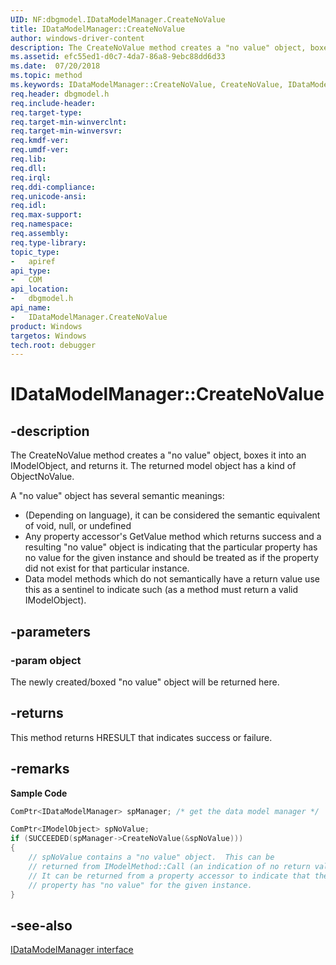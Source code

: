 ```yaml
---
UID: NF:dbgmodel.IDataModelManager.CreateNoValue
title: IDataModelManager::CreateNoValue
author: windows-driver-content
description: The CreateNoValue method creates a "no value" object, boxes it into an IModelObject, and returns it. The returned model object has a kind of ObjectNoValue. 
ms.assetid: efc55ed1-d0c7-4da7-86a8-9ebc88dd6d33
ms.date:  07/20/2018
ms.topic: method
ms.keywords: IDataModelManager::CreateNoValue, CreateNoValue, IDataModelManager.CreateNoValue, IDataModelManager::CreateNoValue, IDataModelManager.CreateNoValue
req.header: dbgmodel.h
req.include-header:
req.target-type:
req.target-min-winverclnt:
req.target-min-winversvr:
req.kmdf-ver:
req.umdf-ver:
req.lib:
req.dll:
req.irql: 
req.ddi-compliance:
req.unicode-ansi:
req.idl:
req.max-support:
req.namespace:
req.assembly:
req.type-library: 
topic_type: 
-	apiref
api_type: 
-	COM
api_location: 
-	dbgmodel.h
api_name: 
-	IDataModelManager.CreateNoValue
product: Windows
targetos: Windows
tech.root: debugger
---
```


# IDataModelManager::CreateNoValue


## -description

The CreateNoValue method creates a "no value" object, boxes it into an IModelObject, and returns it. The returned model object has a kind of ObjectNoValue. 

A "no value" object has several semantic meanings: 

- (Depending on language), it can be considered the semantic equivalent of void, null, or undefined
- Any property accessor's GetValue method which returns success and a resulting "no value" object is indicating that the particular property has no value for the given instance and should be treated as if the property did not exist for that particular instance.
- Data model methods which do not semantically have a return value use this as a sentinel to indicate such (as a method must return a valid IModelObject).


## -parameters

### -param object
The newly created/boxed "no value" object will be returned here.

## -returns
This method returns HRESULT that indicates success or failure.

## -remarks

**Sample Code**

```cpp
ComPtr<IDataModelManager> spManager; /* get the data model manager */

ComPtr<IModelObject> spNoValue;
if (SUCCEEDED(spManager->CreateNoValue(&spNoValue)))
{
    // spNoValue contains a "no value" object.  This can be 
    // returned from IModelMethod::Call (an indication of no return value).  
    // It can be returned from a property accessor to indicate that the 
    // property has "no value" for the given instance.
}
```



## -see-also

[IDataModelManager interface](nn-dbgmodel-idatamodelmanager.md)

